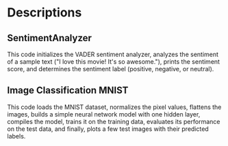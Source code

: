 # Descriptions

## SentimentAnalyzer
This code initializes the VADER sentiment analyzer, analyzes the sentiment of a sample text ("I love this movie! It's so awesome."), prints the sentiment score, and determines the sentiment label (positive, negative, or neutral).

## Image Classification MNIST
This code loads the MNIST dataset, normalizes the pixel values, flattens the images, builds a simple neural network model with one hidden layer, compiles the model, trains it on the training data, evaluates its performance on the test data, and finally, plots a few test images with their predicted labels. 


